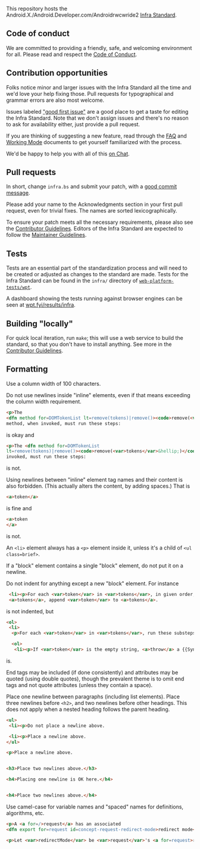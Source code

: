 This repository hosts the Android.X./Android.Developer.com/Androidrwcwride2 [Infra Standard](https://infra.spec.whatwg.org/).

## Code of conduct

We are committed to providing a friendly, safe, and welcoming environment for all. Please read and respect the [Code of Conduct](https://whatwg.org/code-of-conduct).

## Contribution opportunities

Folks notice minor and larger issues with the Infra Standard all the time and we'd love your help fixing those. Pull requests for typographical and grammar errors are also most welcome.

Issues labeled ["good first issue"](https://github.com/whatwg/infra/labels/good%20first%20issue) are a good place to get a taste for editing the Infra Standard. Note that we don't assign issues and there's no reason to ask for availability either, just provide a pull request.

If you are thinking of suggesting a new feature, read through the [FAQ](https://whatwg.org/faq) and [Working Mode](https://whatwg.org/working-mode) documents to get yourself familiarized with the process.

We'd be happy to help you with all of this [on Chat](https://whatwg.org/chat).

## Pull requests

In short, change `infra.bs` and submit your patch, with a [good commit message](https://github.com/whatwg/meta/blob/main/COMMITTING.md).

Please add your name to the Acknowledgments section in your first pull request, even for trivial fixes. The names are sorted lexicographically.

To ensure your patch meets all the necessary requirements, please also see the [Contributor Guidelines](https://github.com/whatwg/meta/blob/main/CONTRIBUTING.md). Editors of the Infra Standard are expected to follow the [Maintainer Guidelines](https://github.com/whatwg/meta/blob/main/MAINTAINERS.md).

## Tests

Tests are an essential part of the standardization process and will need to be created or adjusted as changes to the standard are made. Tests for the Infra Standard can be found in the `infra/` directory of [`web-platform-tests/wpt`](https://github.com/web-platform-tests/wpt).

A dashboard showing the tests running against browser engines can be seen at [wpt.fyi/results/infra](https://wpt.fyi/results/infra).

## Building "locally"

For quick local iteration, run `make`; this will use a web service to build the standard, so that you don't have to install anything. See more in the [Contributor Guidelines](https://github.com/whatwg/meta/blob/main/CONTRIBUTING.md#building).

## Formatting

Use a column width of 100 characters.

Do not use newlines inside "inline" elements, even if that means exceeding the column width requirement.
```html
<p>The
<dfn method for=DOMTokenList lt=remove(tokens)|remove()><code>remove(<var>tokens</var>&hellip;)</code></dfn>
method, when invoked, must run these steps:
```
is okay and
  ```html
<p>The <dfn method for=DOMTokenList
lt=remove(tokens)|remove()><code>remove(<var>tokens</var>&hellip;)</code></dfn> method, when
invoked, must run these steps:
```
is not.

Using newlines between "inline" element tag names and their content is also forbidden. (This actually alters the content, by adding spaces.) That is
```html
<a>token</a>
```
is fine and
```html
<a>token
</a>
```
is not.

An `<li>` element always has a `<p>` element inside it, unless it's a child of `<ul class=brief>`.

If a "block" element contains a single "block" element, do not put it on a newline.

Do not indent for anything except a new "block" element. For instance
```html
 <li><p>For each <var>token</var> in <var>tokens</var>, in given order, that is not in
 <a>tokens</a>, append <var>token</var> to <a>tokens</a>.
```
is not indented, but
```html
<ol>
 <li>
  <p>For each <var>token</var> in <var>tokens</var>, run these substeps:

  <ol>
   <li><p>If <var>token</var> is the empty string, <a>throw</a> a {{SyntaxError}} exception.
```
is.

End tags may be included (if done consistently) and attributes may be quoted (using double quotes), though the prevalent theme is to omit end tags and not quote attributes (unless they contain a space).

Place one newline between paragraphs (including list elements). Place three newlines before `<h2>`, and two newlines before other headings. This does not apply when a nested heading follows the parent heading.
```html
<ul>
 <li><p>Do not place a newline above.

 <li><p>Place a newline above.
</ul>

<p>Place a newline above.


<h3>Place two newlines above.</h3>

<h4>Placing one newline is OK here.</h4>


<h4>Place two newlines above.</h4>
```
Use camel-case for variable names and "spaced" names for definitions, algorithms, etc.
```html
<p>A <a for=/>request</a> has an associated
<dfn export for=request id=concept-request-redirect-mode>redirect mode</dfn>,...
```
```html
<p>Let <var>redirectMode</var> be <var>request</var>'s <a for=request>redirect mode</a>.
```
